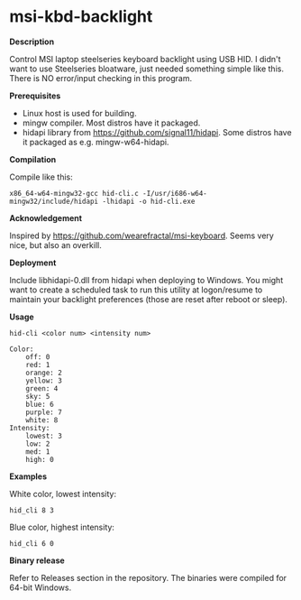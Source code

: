 msi-kbd-backlight
=================

**Description**

Control MSI laptop steelseries keyboard backlight using USB HID. I didn't want to use Steelseries bloatware, just needed something simple like this. There is NO error/input checking in this program.

**Prerequisites**

- Linux host is used for building.
- mingw compiler. Most distros have it packaged.
- hidapi library from https://github.com/signal11/hidapi. Some distros have it packaged as e.g. mingw-w64-hidapi.

**Compilation**

Compile like this:

    x86_64-w64-mingw32-gcc hid-cli.c -I/usr/i686-w64-mingw32/include/hidapi -lhidapi -o hid-cli.exe

**Acknowledgement**

Inspired by https://github.com/wearefractal/msi-keyboard. Seems very nice, but also an overkill.

**Deployment**

Include libhidapi-0.dll from hidapi when deploying to Windows. You might want to create a scheduled task to run this utility at logon/resume to maintain your backlight preferences (those are reset after reboot or sleep).

**Usage**

    hid-cli <color num> <intensity num>
    
    Color:
	    off: 0
	    red: 1
	    orange: 2
	    yellow: 3
	    green: 4
	    sky: 5
	    blue: 6
	    purple: 7
	    white: 8
    Intensity:
	    lowest: 3
	    low: 2
	    med: 1
	    high: 0

**Examples**

White color, lowest intensity:
    
    hid_cli 8 3

Blue color, highest intensity:

    hid_cli 6 0

**Binary release**

Refer to Releases section in the repository. The binaries were compiled for 64-bit Windows.

